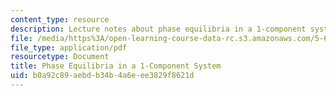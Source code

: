 ```yaml
---
content_type: resource
description: Lecture notes about phase equilibria in a 1-component system.
file: /media/https%3A/open-learning-course-data-rc.s3.amazonaws.com/5-60-thermodynamics-kinetics-spring-2008/b0a92c89aebdb34b4a6eee3829f8621d_5_60_lecture18.pdf
file_type: application/pdf
resourcetype: Document
title: Phase Equilibria in a 1-Component System
uid: b0a92c89-aebd-b34b-4a6e-ee3829f8621d
---
```


